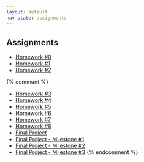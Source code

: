 ```yaml
---
layout: default
nav-state: assignments
---
```


## Assignments

* [Homework #0](homework/00.html) 
* [Homework #1](homework/01.html) 
* [Homework #2](homework/02.html) 

{% comment %}
* [Homework #3](homework/03.html) 
* [Homework #4](homework/04.html) 
* [Homework #5](homework/05.html) 
* [Homework #6](homework/06.html) 
* [Homework #7](homework/07.html) 
* [Homework #8](homework/08.html) 
* [Final Project](final-project.html) 
* [Final Project - Milestone #1](final-project.html#milestone1) 
* [Final Project - Milestone #2](final-project.html#milestone2) 
* [Final Project - Milestone #3](final-project.html#milestone3) 
{% endcomment %}
